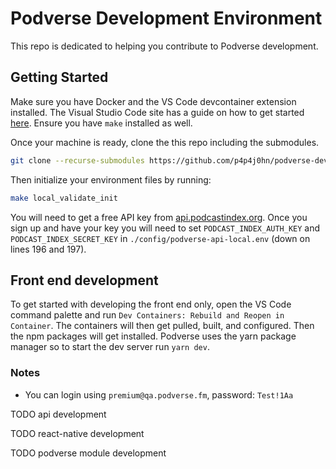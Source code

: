 # Podverse Development Environment

This repo is dedicated to helping you contribute to Podverse development.

## Getting Started

Make sure you have Docker and the VS Code devcontainer extension installed. The Visual Studio Code site has a guide on how to get started [here](https://code.visualstudio.com/docs/devcontainers/containers). Ensure you have `make` installed as well.

Once your machine is ready, clone the this repo including the submodules.
```bash
git clone --recurse-submodules https://github.com/p4p4j0hn/podverse-dev.git
```
Then initialize your environment files by running:
```bash
make local_validate_init
```
You will need to get a free API key from [api.podcastindex.org](https://api.podcastindex.org). Once you sign up and have your key you will need to set `PODCAST_INDEX_AUTH_KEY` and `PODCAST_INDEX_SECRET_KEY` in `./config/podverse-api-local.env` (down on lines 196 and 197).

## Front end development

To get started with developing the front end only, open the VS Code command palette and run `Dev Containers: Rebuild and Reopen in Container`. The containers will then get pulled, built, and configured. Then the npm packages will get installed. Podverse uses the yarn package manager so to start the dev server run `yarn dev`.

### Notes
- You can login using `premium@qa.podverse.fm`, password: `Test!1Aa`

TODO api development

TODO react-native development

TODO podverse module development
